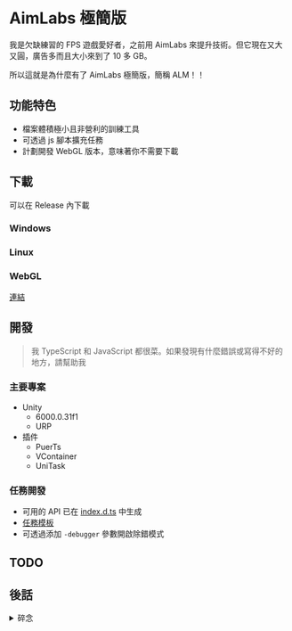 # AimLabs 極簡版

我是欠缺練習的 FPS 遊戲愛好者，之前用 AimLabs 來提升技術。但它現在又大又圓，廣告多而且大小來到了 10 多 GB。

所以這就是為什麼有了 AimLabs 極簡版，簡稱 ALM！！

## 功能特色

- 檔案體積極小且非營利的訓練工具
- 可透過 js 腳本擴充任務
- 計劃開發 WebGL 版本，意味著你不需要下載

## 下載

可以在 Release 內下載

### Windows

### Linux

### WebGL

[連結]()

## 開發

> 我 TypeScript 和 JavaScript 都很菜。如果發現有什麼錯誤或寫得不好的地方，請幫助我

### 主要專案

- Unity
  - 6000.0.31f1
  - URP
- 插件
  - PuerTs
  - VContainer
  - UniTask

### 任務開發

- 可用的 API 已在 [index.d.ts](./Assets/Gen/Typing/csharp/index.d.ts) 中生成
- [任務模板](./docs/template/mission/)
- 可透過添加 `-debugger` 參數開啟除錯模式

## TODO

## 後話

<details>

<summary>碎念</summary>

我不知道 aimlabs 哪一步走錯了，但沒有營收其實也很難用愛發電，維護好一個項目，希望這個項目能對標它並保持極簡化。另外除了對 aimlabs 的失望，其實更多是想用這個專案練練手並嘗試 puerts 以及最新的 unity 6。

</details>